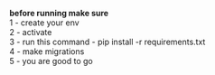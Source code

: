 <b> before running make sure </b> <br>
1 - create your env <br>
2 - activate <br>
3 - run this command - <span> pip install -r requirements.txt </span> <br>
4 - make migrations <br>
5 - you are good to go <br>
